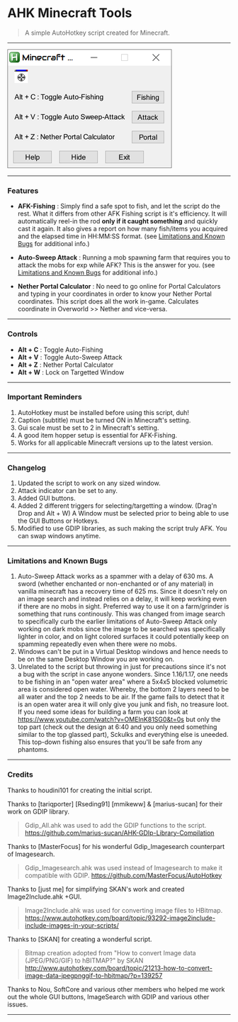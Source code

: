 # AHK Minecraft Tools
> A simple AutoHotkey script created for Minecraft.

------------
![](.images/Screenshot.png)

------------

### Features
- **AFK-Fishing** : Simply find a safe spot to fish, and let the script do the rest. What it differs from other AFK Fishing script is it's efficiency. It will automatically reel-in the rod **only if it caught something** and quickly cast it again. It also gives a report on how many fish/items you acquired and the elapsed time in HH:MM:SS format. (see [Limitations and Known Bugs](#limitations-and-known-bugs) for additional info.)

- **Auto-Sweep Attack** : Running a mob spawning farm that requires you to attack the mobs for exp while AFK? This is the answer for you. (see [Limitations and Known Bugs](#limitations-and-known-bugs) for additional info.)

- **Nether Portal Calculator** : No need to go online for Portal Calculators and typing in your coordinates in order to know your Nether Portal coordinates. This script does all the work in-game. Calculates coordinate in Overworld >> Nether and vice-versa.

------------

### Controls
- **Alt + C** : Toggle Auto-Fishing
- **Alt + V** : Toggle Auto-Sweep Attack
- **Alt + Z** : Nether Portal Calculator
- **Alt + W** : Lock on Targetted Window

------------

### Important Reminders
1. AutoHotkey must be installed before using this script, duh!
2. Caption (subtitle) must be turned ON in Minecraft's setting.
3. Gui scale must be set to 2 in Minecraft's setting.
4. A good item hopper setup is essential for AFK-Fishing.
5. Works for all applicable Minecraft versions up to the latest version.

------------

### Changelog
1. Updated the script to work on any sized window.
2. Attack indicator can be set to any.
3. Added GUI buttons.
4. Added 2 different triggers for selecting/targetting a window. (Drag'n Drop and Alt + W)
   A Window must be selected prior to being able to use the GUI Buttons or Hotkeys.
5. Modified to use GDIP libraries, as such making the script truly AFK. You can swap windows anytime.

------------

### Limitations and Known Bugs
1. Auto-Sweep Attack works as a spammer with a delay of 630 ms. A sword (whether enchanted or non-enchanted or of any material) in vanilla minecraft has a recovery time of 625 ms. Since it doesn't rely on an image search and instead relies on a delay, it will keep working even if there are no mobs in sight. Preferred way to use it on a farm/grinder is something that runs continously. This was changed from image search to specifically curb the earlier limitations of Auto-Sweep Attack only working on dark mobs since the image to be searched was specifically lighter in color, and on light colored surfaces it could potentially keep on spamming repeatedly even when there were no mobs.
2. Windows can't be put in a Virtual Desktop windows and hence needs to be on the same Desktop Window you are working on.
3. Unrelated to the script but throwing in just for precautions since it's not a bug with the script in case anyone wonders. Since 1.16/1.17, one needs to be fishing in an "open water area" where a 5x4x5 blocked volumetric area is considered open water. Whereby, the bottom 2 layers need to be all water and the top 2 needs to be air. If the game fails to detect that it is an open water area it will only give you junk and fish, no treasure loot. If you need some ideas for building a farm you can look at https://www.youtube.com/watch?v=OMEInK81SG0&t=0s but only the top part (check out the design at 6:40 and you only need something similar to the top glassed part), Sckulks and everything else is uneeded. This top-down fishing also ensures that you'll be safe from any phantoms. 

------------

### Credits
Thanks to houdini101 for creating the initial script.

Thanks to [tariqporter] [Rseding91] [mmikeww] & [marius-sucan] for their work on GDIP library.
> Gdip_All.ahk was used to add the GDIP functions to the script.
> https://github.com/marius-sucan/AHK-GDIp-Library-Compilation

Thanks to [MasterFocus] for his wonderful Gdip_Imagesearch counterpart of Imagesearch.
> Gdip_Imagesearch.ahk was used instead of Imagesearch to make it compatible with GDIP.
> https://github.com/MasterFocus/AutoHotkey

Thanks to [just me] for simplifying SKAN's work and created Image2Include.ahk +GUI.
> Image2Include.ahk was used for converting image files to HBitmap. 
> https://www.autohotkey.com/board/topic/93292-image2include-include-images-in-your-scripts/

Thanks to [SKAN] for creating a wonderful script.
> Bitmap creation adopted from "How to convert Image data (JPEG/PNG/GIF) to hBITMAP?" by SKAN
> http://www.autohotkey.com/board/topic/21213-how-to-convert-image-data-jpegpnggif-to-hbitmap/?p=139257

Thanks to Nou, SoftCore and various other members who helped me work out the whole GUI buttons, ImageSearch with GDIP and various other issues.

------------
